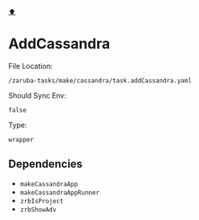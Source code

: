 [⬆️](./README.md)

# AddCassandra

File Location:

    /zaruba-tasks/make/cassandra/task.addCassandra.yaml

Should Sync Env:

    false

Type:

    wrapper


## Dependencies

* `makeCassandraApp`
* `makeCassandraAppRunner`
* `zrbIsProject`
* `zrbShowAdv`